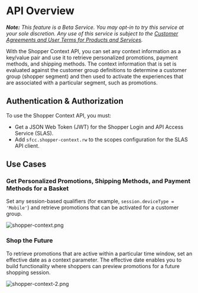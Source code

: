 # API Overview

_**Note:** This feature is a Beta Service. You may opt-in to try this service at your sole discretion. Any use of this service is subject to the [Customer Agreements and User Terms for Products and Services](https://www.salesforce.com/company/legal/agreements/)._

With the Shopper Context API, you can set any context information as a key/value pair and use it to retrieve personalized promotions, payment methods, and shipping methods. The context information that is set is evaluated against the customer group definitions to determine a customer group (shopper segment) and then used to activate the experiences that are associated with a particular segment, such as promotions.

## Authentication & Authorization

To use the Shopper Context API, you must:

-   Get a JSON Web Token (JWT) for the Shopper Login and API Access Service (SLAS).
-   Add `sfcc.shopper-context.rw` to the scopes configuration for the SLAS API client.

## Use Cases

### Get Personalized Promotions, Shipping Methods, and Payment Methods for a Basket

Set any session-based qualifiers (for example, `session.deviceType = 'Mobile'`) and retrieve promotions that can be activated for a customer group.

![shopper-context.png](https://resources.docs.salesforce.com/rel1/doc/en-us/static/misc/shopper-context.png)

### Shop the Future

To retrieve promotions that are active within a particular time window, set an effective date as a context parameter. The effective date enables you to build functionality where shoppers can preview promotions for a future shopping session.

![shopper-context-2.png](https://resources.docs.salesforce.com/rel1/doc/en-us/static/misc/shopper-context-2.png)
